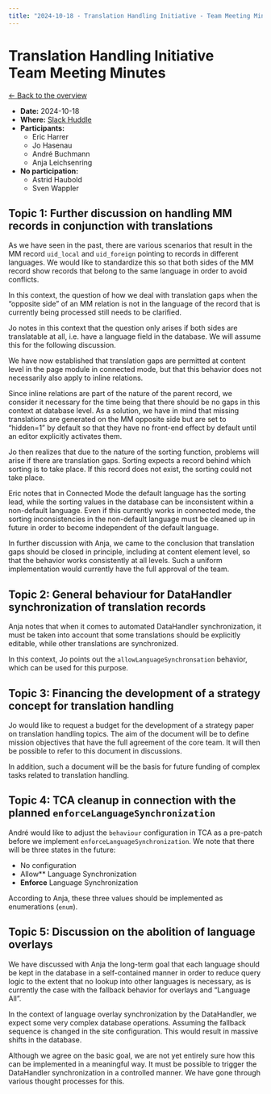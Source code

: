 ```yaml
---
title: "2024-10-18 - Translation Handling Initiative - Team Meeting Minutes"
---
```


# Translation Handling Initiative<br>Team Meeting Minutes

[← Back to the overview](https://notes.typo3.org/s/f3ae8fZSD)

- **Date:** 2024-10-18<br>
- **Where:** [Slack Huddle](https://app.slack.com/huddle/T024TUMLZ/C05D7UF1L8M)
- **Participants:**
  - Eric Harrer
  - Jo Hasenau
  - André Buchmann
  - Anja Leichsenring
- **No participation:**
  - Astrid Haubold
  - Sven Wappler

## Topic 1: Further discussion on handling MM records in conjunction with translations

As we have seen in the past, there are various scenarios that result in the MM record `uid_local` and `uid_foreign` pointing to records in different languages. We would like to standardize this so that both sides of the MM record show records that belong to the same language in order to avoid conflicts.

In this context, the question of how we deal with translation gaps when the “opposite side” of an MM relation is not in the language of the record that is currently being processed still needs to be clarified.

Jo notes in this context that the question only arises if both sides are translatable at all, i.e. have a language field in the database. We will assume this for the following discussion.

We have now established that translation gaps are permitted at content level in the page module in connected mode, but that this behavior does not necessarily also apply to inline relations.

Since inline relations are part of the nature of the parent record, we consider it necessary for the time being that there should be no gaps in this context at database level. As a solution, we have in mind that missing translations are generated on the MM opposite side but are set to “hidden=1” by default so that they have no front-end effect by default until an editor explicitly activates them.

Jo then realizes that due to the nature of the sorting function, problems will arise if there are translation gaps. Sorting expects a record behind which sorting is to take place. If this record does not exist, the sorting could not take place.

Eric notes that in Connected Mode the default language has the sorting lead, while the sorting values in the database can be inconsistent within a non-default language. Even if this currently works in connected mode, the sorting inconsistencies in the non-default language must be cleaned up in future in order to become independent of the default language.

In further discussion with Anja, we came to the conclusion that translation gaps should be closed in principle, including at content element level, so that the behavior works consistently at all levels. Such a uniform implementation would currently have the full approval of the team.

## Topic 2: General behaviour for DataHandler synchronization of translation records

Anja notes that when it comes to automated DataHandler synchronization, it must be taken into account that some translations should be explicitly editable, while other translations are synchronized.

In this context, Jo points out the `allowLanguageSynchronsation` behavior, which can be used for this purpose.

## Topic 3: Financing the development of a strategy concept for translation handling

Jo would like to request a budget for the development of a strategy paper on translation handling topics. The aim of the document will be to define mission objectives that have the full agreement of the core team. It will then be possible to refer to this document in discussions.

In addition, such a document will be the basis for future funding of complex tasks related to translation handling.

## Topic 4: TCA cleanup in connection with the planned `enforceLanguageSynchronization`

André would like to adjust the `behaviour` configuration in TCA as a pre-patch before we implement `enforceLanguageSynchronization`. We note that there will be three states in the future:
- No configuration
- Allow** Language Synchronization
- **Enforce** Language Synchronization

According to Anja, these three values should be implemented as enumerations (`enum`).

## Topic 5: Discussion on the abolition of language overlays

We have discussed with Anja the long-term goal that each language should be kept in the database in a self-contained manner in order to reduce query logic to the extent that no lookup into other languages is necessary, as is currently the case with the fallback behavior for overlays and “Language All”.

In the context of language overlay synchronization by the DataHandler, we expect some very complex database operations. Assuming the fallback sequence is changed in the site configuration. This would result in massive shifts in the database.

Although we agree on the basic goal, we are not yet entirely sure how this can be implemented in a meaningful way. It must be possible to trigger the DataHandler synchronization in a controlled manner. We have gone through various thought processes for this.